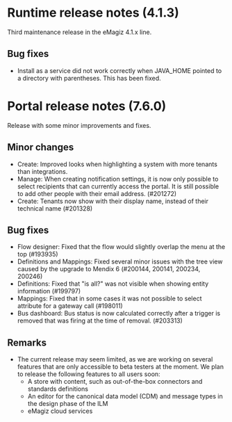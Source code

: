 # Runtime release notes (4.1.3)
Third maintenance release in the eMagiz 4.1.x line.
## Bug fixes
- Install as a service did not work correctly when JAVA_HOME pointed to a directory with parentheses. This has been fixed.

# Portal release notes (7.6.0)
Release with some minor improvements and fixes.
## Minor changes
- Create: Improved looks when highlighting a system with more tenants than integrations.
- Manage: When creating notification settings, it is now only possible to select recipients that can currently access the portal. It is still possible to add other people with their email address. (#201272)
- Create: Tenants now show with their display name, instead of their technical name (#201328)
## Bug fixes
- Flow designer: Fixed that the flow would slightly overlap the menu at the top (#193935)
- Definitions and Mappings: Fixed several minor issues with the tree view caused by the upgrade to Mendix 6 (#200144, 200141, 200234, 200246)
- Definitions: Fixed that "is all?" was not visible when showing entity information (#199797)
- Mappings: Fixed that in some cases it was not possible to select attribute for a gateway call (#198011)
- Bus dashboard: Bus status is now calculated correctly after a trigger is removed that was firing at the time of removal. (#203313)
## Remarks
- The current release may seem limited, as we are working on several features that are only accessible to beta testers at the moment. We plan to release the following features to all users soon:
  - A store with content, such as out-of-the-box connectors and standards definitions
  - An editor for the canonical data model (CDM) and message types in the design phase of the ILM
  - eMagiz cloud services
